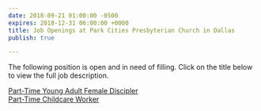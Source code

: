 ```yaml
---
date: 2018-09-21 01:00:00 -0500
expires: 2018-12-31 06:00:00 +0000
title: Job Openings at Park Cities Presbyterian Church in Dallas
publish: true

---
```

The following position is open and in need of filling. Click on the title below to view the full job description.

[Part-Time Young Adult Female Discipler](https://jobsatpcpc.org/job-description/200/ "Part-Time Young Adult Female Discipler")  
[Part-Time Childcare Worker](https://jobsatpcpc.org/job-description/192/ "Part-Time Childcare Worker")